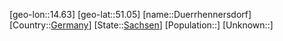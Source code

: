 ﻿---
location: [51.05,14.63]
type: City
tags:
- geo/City


SpocWebEntityId: 29940
isDeleted: false
confidential: public

---
[geo-lon::14.63]
[geo-lat::51.05]
[name::Duerrhennersdorf]
[Country::[Germany](geo/Continent/Europe/Germany.md)]
[State::[Sachsen](geo/Continent/Europe/Germany/Sachsen.md)]
[Population::]
[Unknown::]

